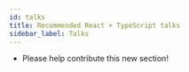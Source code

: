 ```yaml
---
id: talks
title: Recommended React + TypeScript talks
sidebar_label: Talks
---
```


- Please help contribute this new section!
